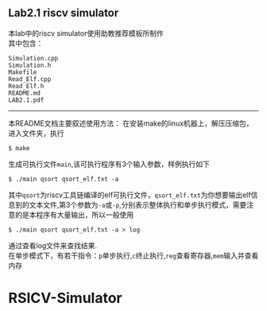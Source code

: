 ## Lab2.1 riscv simulator

本lab中的riscv simulator使用助教推荐模板所制作  
其中包含：

```
Simulation.cpp
Simulation.h
Makefile
Read_Elf.cpp
Read_Elf.h
README.md
LAB2.1.pdf
```
************************
本README文档主要叙述使用方法：
在安装make的linux机器上，解压压缩包，进入文件夹，执行

```
$ make
```

生成可执行文件`main`,该可执行程序有3个输入参数，样例执行如下

```
$ ./main qsort qsort_elf.txt -a 
```
其中`qsort`为riscv工具链编译的elf可执行文件，`qsort_elf.txt`为你想要输出elf信息到的文本文件,第3个参数为`-a`或`-p`,分别表示整体执行和单步执行模式，需要注意的是本程序有大量输出，所以一般使用

```
$ ./main qsort qsort_elf.txt -a > log
```
通过查看log文件来查找结果.   
在单步模式下，有若干指令：`p`单步执行,`c`终止执行,`reg`查看寄存器,`mem`输入并查看内存
# RSICV-Simulator

